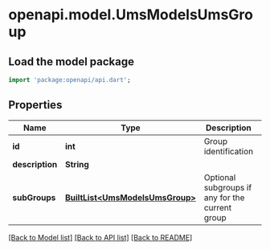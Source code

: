 # openapi.model.UmsModelsUmsGroup

## Load the model package
```dart
import 'package:openapi/api.dart';
```

## Properties
Name | Type | Description | Notes
------------ | ------------- | ------------- | -------------
**id** | **int** | Group identification | [optional] 
**description** | **String** |  | [optional] 
**subGroups** | [**BuiltList&lt;UmsModelsUmsGroup&gt;**](UmsModelsUmsGroup.md) | Optional subgroups if any for the current group | [optional] 

[[Back to Model list]](../README.md#documentation-for-models) [[Back to API list]](../README.md#documentation-for-api-endpoints) [[Back to README]](../README.md)


